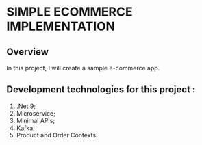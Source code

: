 # SIMPLE ECOMMERCE IMPLEMENTATION

## Overview
In this project, I will create a sample e-commerce app.

## Development technologies for this project :

1. .Net 9;
2. Microservice;
3. Minimal APIs;
4. Kafka;
5. Product and Order Contexts.
